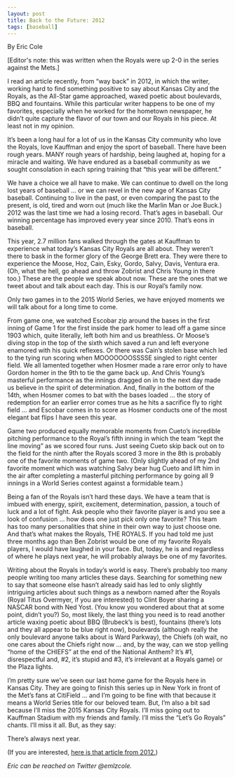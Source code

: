 ```yaml
---
layout: post
title: Back to the Future: 2012
tags: [baseball]
---
```

By Eric Cole

[Editor's note: this was written when the Royals were up 2-0 in the series against the Mets.]

I read an article recently, from “way back” in 2012, in which the writer, working hard to find something positive to say about Kansas City and the Royals, as the All-Star game approached, waxed poetic about boulevards, BBQ and fountains.  While this particular writer happens to be one of my favorites, especially when he worked for the hometown newspaper, he didn’t quite capture the flavor of our town and our Royals in his piece.  At least not in my opinion.

It’s been a long haul for a lot of us in the Kansas City community who love the Royals, love Kauffman and enjoy the sport of baseball.  There have been rough years.  MANY rough years of hardship, being laughed at, hoping for a miracle and waiting.  We have endured as a baseball community as we sought consolation in each spring training that “this year will be different.”

We have a choice we all have to make.  We can continue to dwell on the long lost years of baseball … or we can revel in the new age of Kansas City baseball.  Continuing to live in the past, or even comparing the past to the present, is old, tired and worn out (much like the Marlin Man or Joe Buck.)  2012 was the last time we had a losing record.  That’s ages in baseball.  Our winning percentage has improved every year since 2010.  That’s eons in baseball.

This year, 2.7 million fans walked through the gates at Kauffman to experience what today’s Kansas City Royals are all about.  They weren’t there to bask in the former glory of the George Brett era.  They were there to experience the Moose, Hoz, Cain, Esky, Gordo, Salvy, Davis, Ventura era.  (Oh, what the hell, go ahead and throw Zobrist and Chris Young in there too.)   These are the people we speak about now.  These are the ones that we tweet about and talk about each day.  This is our Royal’s family now.  

Only two games in to the 2015 World Series, we have enjoyed moments we will talk about for a long time to come.  

From game one, we watched Escobar zip around the bases in the first inning of Game 1 for the first inside the park homer to lead off a game since 1903 which, quite literally, left both him and us breathless.  Or Moose’s diving stop in the top of the sixth which saved a run and left everyone enamored with his quick reflexes.  Or there was Cain’s stolen base which led to the tying run scoring when MOOOOOOOSSSSE singled to right center field. We all lamented together when Hosmer made a rare error only to have Gordon homer in the 9th to tie the game back up.  And Chris Young’s masterful performance as the innings dragged on in to the next day made us believe in the spirit of determination.  And, finally in the bottom of the 14th, when Hosmer comes to bat with the bases loaded … the story of redemption for an earlier error comes true as he hits a sacrifice fly to right field … and Escobar comes in to score as Hosmer conducts one of the most elegant bat flips I have seen this year.  

Game two produced equally memorable moments from Cueto’s incredible pitching performance to the Royal’s fifth inning in which the team “kept the line moving” as we scored four runs.  Just seeing Cueto skip back out on to the field for the ninth after the Royals scored 3 more in the 8th is probably one of the favorite moments of game two.  (Only slightly ahead of my 2nd favorite moment which was watching Salvy bear hug Cueto and lift him in the air after completing a masterful pitching performance by going all 9 innings in a World Series contest against a formidable team.)

Being a fan of the Royals isn’t hard these days.  We have a team that is imbued with energy, spirit, excitement, determination, passion, a touch of luck and a lot of fight.  Ask people who their favorite player is and you see a look of confusion … how does one just pick only one favorite?  This team has too many personalities that shine in their own way to just choose one.  And that’s what makes the Royals, THE ROYALS.  If you had told me just three months ago than Ben Zobrist would be one of my favorite Royals players, I would have laughed in your face.  But, today, he is and regardless of where he plays next year, he will probably always be one of my favorites.  

Writing about the Royals in today’s world is easy.  There’s probably too many people writing too many articles these days.  Searching for something new to say that someone else hasn’t already said has led to only slightly intriguing articles about such things as a newborn named after the Royals (Royal Titus Overmyer, if you are interested) to Clint Boyer sharing a NASCAR bond with Ned Yost.  (You know you wondered about that at some point, didn’t you?)   So, most likely, the last thing you need is to read another article waxing poetic about BBQ (Brubeck’s is best), fountains (there’s lots and they all appear to be blue right now), boulevards (although really the only boulevard anyone talks about is Ward Parkway), the Chiefs (oh wait, no one cares about the Chiefs right now … and, by the way, can we stop yelling “home of the CHIEFS” at the end of the National Anthem?  It’s #1, disrespectful and, #2, it’s stupid and #3, it’s irrelevant at a Royals game) or the Plaza lights.

I’m pretty sure we’ve seen our last home game for the Royals here in Kansas City.   They are going to finish this series up in New York in front of the Met’s fans at CitiField … and I’m going to be fine with that because it means a World Series title for our beloved team.  But, I’m also a bit sad because I’ll miss the 2015 Kansas City Royals.  I’ll miss going out to Kauffman Stadium with my friends and family.  I’ll miss the “Let’s Go Royals” chants. I’ll miss it all.  But, as they say:

There’s always next year. 

(If you are interested, <a href='http://joeposnanski.com/kansas-city/'>here is that article from 2012.</a>)

<i>Eric can be reached on Twitter @emlzcole.</i>
